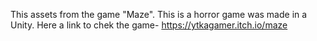 This assets from the game "Maze". This is a horror game was made in a Unity.
Here a link to chek the game- https://ytkagamer.itch.io/maze
